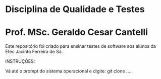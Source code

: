 # Disciplina de Qualidade e Testes
# Prof. MSc. Geraldo Cesar Cantelli

Este repositório foi criado para ensinar testes de software aos alunos da Etec Jacinto Ferreira de Sá.

INSTRUÇÕES:

Vá até o prompt do sistema operacional e digite:
git clone ....


